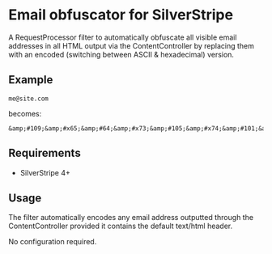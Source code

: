 Email obfuscator for SilverStripe
====
A RequestProcessor filter to automatically obfuscate all visible email
addresses in all HTML output via the ContentController by replacing
them with an encoded (switching between ASCII & hexadecimal) version.

## Example
```
me@site.com
```
becomes:
```
&amp;#109;&amp;#x65;&amp;#64;&amp;#x73;&amp;#105;&amp;#x74;&amp;#101;&amp;#x2e;&amp;#99;&amp;#x6f;&amp;#109;
```

## Requirements
* SilverStripe 4+

## Usage
The filter automatically encodes any email address outputted through the
ContentController provided it contains the default text/html header.

No configuration required.
